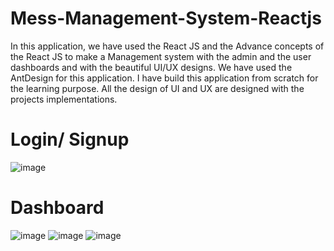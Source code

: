 # Mess-Management-System-Reactjs

In this application, we have used the React JS and the Advance concepts of the React JS to make a Management system with the admin and the user dashboards and with the beautiful UI/UX designs. We have used the AntDesign for this application.
I have build this application from scratch for the learning purpose. All the design of UI and UX are designed with the projects implementations.

# Login/ Signup
![image](https://user-images.githubusercontent.com/71972221/178041053-b50b4821-003b-4deb-af62-be52f60bab6e.png)


# Dashboard 
![image](https://user-images.githubusercontent.com/71972221/178041119-cc4bbc98-5b8c-49f9-81d9-a689c8931a91.png)
![image](https://user-images.githubusercontent.com/71972221/178041192-fc34a0a3-704c-43d7-b036-c20a92166e0b.png)
![image](https://user-images.githubusercontent.com/71972221/178041297-8327b2e7-ffdf-4059-944c-83354a237329.png)

